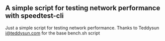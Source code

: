 ## A simple script for testing network performance with speedtest-cli

Just a simple script for testing network performance.
Thanks to Teddysun <i@teddysun.com> for the base bench.sh script